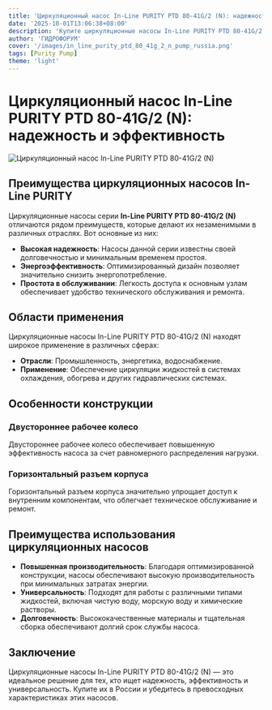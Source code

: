 ```yaml
---
title: 'Циркуляционный насос In-Line PURITY PTD 80-41G/2 (N): надежность и эффективность'
date: '2025-10-01T13:06:38+08:00'
description: 'Купите циркуляционные насосы In-Line PURITY PTD 80-41G/2 (N) в России. Высокое качество, долговечность и широкий спектр применения.'
author: 'ГИДРОФОРУМ'
cover: '/images/in_line_purity_ptd_80_41g_2_n_pump_russia.png'
tags: [Purity Pump]
theme: 'light'
---
```


# Циркуляционный насос In-Line PURITY PTD 80-41G/2 (N): надежность и эффективность

![Циркуляционный насос In-Line PURITY PTD 80-41G/2 (N)](/images/in_line_purity_ptd_80_41g_2_n_pump_russia.png)

## Преимущества циркуляционных насосов In-Line PURITY

Циркуляционные насосы серии **In-Line PURITY PTD 80-41G/2 (N)** отличаются рядом преимуществ, которые делают их незаменимыми в различных отраслях. Вот основные из них:

- **Высокая надежность**: Насосы данной серии известны своей долговечностью и минимальным временем простоя.
- **Энергоэффективность**: Оптимизированный дизайн позволяет значительно снизить энергопотребление.
- **Простота в обслуживании**: Легкость доступа к основным узлам обеспечивает удобство технического обслуживания и ремонта.

## Области применения

Циркуляционные насосы In-Line PURITY PTD 80-41G/2 (N) находят широкое применение в различных сферах:

- **Отрасли**: Промышленность, энергетика, водоснабжение.
- **Применение**: Обеспечение циркуляции жидкостей в системах охлаждения, обогрева и других гидравлических системах.

## Особенности конструкции

### Двустороннее рабочее колесо
Двустороннее рабочее колесо обеспечивает повышенную эффективность насоса за счет равномерного распределения нагрузки.

### Горизонтальный разъем корпуса
Горизонтальный разъем корпуса значительно упрощает доступ к внутренним компонентам, что облегчает техническое обслуживание и ремонт.

## Преимущества использования циркуляционных насосов

- **Повышенная производительность**: Благодаря оптимизированной конструкции, насосы обеспечивают высокую производительность при минимальных затратах энергии.
- **Универсальность**: Подходят для работы с различными типами жидкостей, включая чистую воду, морскую воду и химические растворы.
- **Долговечность**: Высококачественные материалы и тщательная сборка обеспечивают долгий срок службы насоса.

## Заключение

Циркуляционные насосы In-Line PURITY PTD 80-41G/2 (N) — это идеальное решение для тех, кто ищет надежность, эффективность и универсальность. Купите их в России и убедитесь в превосходных характеристиках этих насосов.
```

